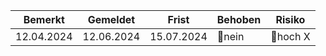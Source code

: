 |Bemerkt|Gemeldet|Frist|Behoben|Risiko|
|---|---|---|---|---|
|12.04.2024|12.06.2024|15.07.2024|🔴nein|🔴hoch X|

